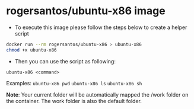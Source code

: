 
# rogersantos/ubuntu-x86 image

- To execute this image please follow the steps below to create a helper script

```bash
docker run --rm rogersantos/ubuntu-x86 > ubuntu-x86
chmod +x ubuntu-x86
```

- Then you can use the script as following:

`ubuntu-x86 <command>` 

Examples: 
   `ubuntu-x86 pwd`
   `ubuntu-x86 ls`
   `ubuntu-x86 sh`

 **Note**: Your current folder will be automatically mapped the /work folder 
 on the container. The work folder is also the default folder.


